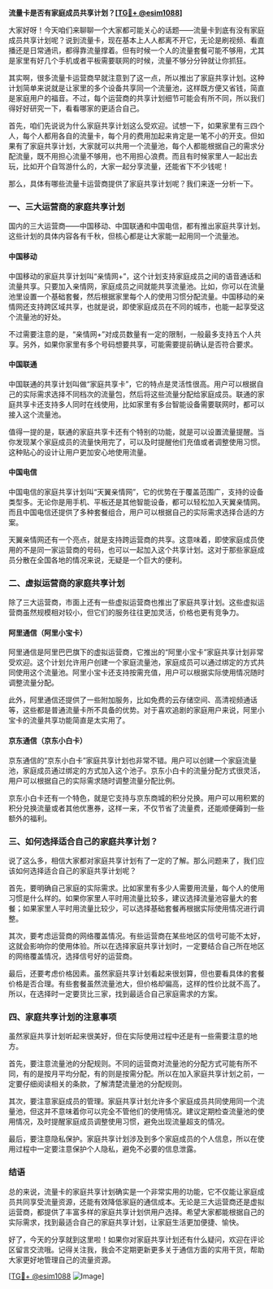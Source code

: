 **流量卡是否有家庭成员共享计划？[[TG💪+ @esim1088](https://t.me/s/esim1088)]**

大家好呀！今天咱们来聊聊一个大家都可能关心的话题——流量卡到底有没有家庭成员共享计划呢？说到流量卡，现在基本上人人都离不开它，无论是刷视频、看直播还是日常通讯，都得靠流量撑着。但有时候一个人的流量套餐可能不够用，尤其是家里有好几个手机或者平板需要联网的时候，流量不够分分钟就让你抓狂。

其实啊，很多流量卡运营商早就注意到了这一点，所以推出了家庭共享计划。这种计划简单来说就是让家里的多个设备共享同一个流量池，这样既方便又省钱，简直是家庭用户的福音。不过，每个运营商的共享计划细节可能会有所不同，所以我们得好好研究一下，看看哪家的更适合自己。

首先，咱们先说说为什么家庭共享计划这么受欢迎。试想一下，如果家里有三四个人，每个人都用各自的流量卡，每个月的费用加起来肯定是一笔不小的开支。但如果有了家庭共享计划，大家就可以共用一个流量池，每个人都能根据自己的需求分配流量，既不用担心流量不够用，也不用担心浪费。而且有时候家里人一起出去玩，比如开个自驾游什么的，大家一起分享流量，还能省下不少钱呢！

那么，具体有哪些流量卡运营商提供了家庭共享计划呢？我们来逐一分析一下。

### **一、三大运营商的家庭共享计划**

国内的三大运营商——中国移动、中国联通和中国电信，都有推出家庭共享计划。这些计划的具体内容各有千秋，但核心都是让大家能一起用同一个流量池。

#### **中国移动**
中国移动的家庭共享计划叫“亲情网+”，这个计划支持家庭成员之间的语音通话和流量共享。只要加入亲情网，家庭成员之间就能共享流量池。比如，你可以在流量池里设置一个基础套餐，然后根据家里每个人的使用习惯分配流量。中国移动的亲情网还支持跨区域共享，也就是说，即使家庭成员在不同的城市，也能一起享受这个流量池的好处。

不过需要注意的是，“亲情网+”对成员数量有一定的限制，一般最多支持五个人共享。另外，如果你家里有多个号码想要共享，可能需要提前确认是否符合要求。

#### **中国联通**
中国联通的共享计划叫做“家庭共享卡”，它的特点是灵活性很高。用户可以根据自己的实际需求选择不同档次的流量包，然后将这些流量分配给家庭成员。联通的家庭共享卡还支持多人同时在线使用，比如家里有多台智能设备需要联网时，都可以接入这个流量池。

值得一提的是，联通的家庭共享卡还有个特别的功能，就是可以设置流量提醒。当你发现某个家庭成员的流量快用完了，可以及时提醒他们充值或者调整使用习惯。这种贴心的设计让用户更加安心地使用流量。

#### **中国电信**
中国电信的家庭共享计划叫“天翼亲情网”，它的优势在于覆盖范围广，支持的设备类型多。无论你是用手机、平板还是其他智能设备，都可以轻松加入天翼亲情网。而且中国电信还提供了多种套餐组合，用户可以根据自己的实际需求选择合适的方案。

天翼亲情网还有一个亮点，就是支持跨运营商的共享。这意味着，即使家庭成员使用的不是同一家运营商的号码，也可以一起加入这个共享计划。这对于那些家庭成员分散在全国各地的情况来说，无疑是一个巨大的便利。

### **二、虚拟运营商的家庭共享计划**

除了三大运营商，市面上还有一些虚拟运营商也推出了家庭共享计划。这些虚拟运营商虽然规模相对较小，但它们的服务往往更加灵活，价格也更有竞争力。

#### **阿里通信（阿里小宝卡）**
阿里通信是阿里巴巴旗下的虚拟运营商，它推出的“阿里小宝卡”家庭共享计划非常受欢迎。这个计划允许用户创建一个家庭流量池，家庭成员可以通过绑定的方式共同使用这个流量池。阿里小宝卡还支持按需充值，用户可以根据实际使用情况随时调整流量分配。

此外，阿里通信还提供了一些附加服务，比如免费的云存储空间、高清视频通话等，这些都是普通流量卡所不具备的优势。对于喜欢追剧的家庭用户来说，阿里小宝卡的流量共享功能简直是太实用了。

#### **京东通信（京东小白卡）**
京东通信的“京东小白卡”家庭共享计划也非常不错。用户可以创建一个家庭流量池，家庭成员通过绑定的方式加入这个池子。京东小白卡的流量分配方式很灵活，用户可以根据自己的实际需求随时调整流量分配比例。

京东小白卡还有一个特色，就是它支持与京东商城的积分兑换。用户可以用积累的积分兑换流量或者其他优惠券，这样一来，不仅节省了流量费，还能顺便薅到一些额外的福利。

### **三、如何选择适合自己的家庭共享计划？**

说了这么多，相信大家都对家庭共享计划有了一定的了解。那么问题来了，我们应该如何选择适合自己的家庭共享计划呢？

首先，要明确自己家庭的实际需求。比如家里有多少人需要用流量，每个人的使用习惯是什么样的。如果你家里人平时用流量比较多，建议选择流量池容量大的套餐；如果家里人平时用流量比较少，可以选择基础套餐再根据实际使用情况进行调整。

其次，要考虑运营商的网络覆盖情况。有些运营商在某些地区的信号可能不太好，这就会影响你的使用体验。所以在选择家庭共享计划时，一定要结合自己所在地区的网络覆盖情况，选择信号好的运营商。

最后，还要考虑价格因素。虽然家庭共享计划看起来很划算，但也要看具体的套餐价格是否合理。有些套餐虽然流量池大，但价格却偏高，这样的性价比就不高了。所以，在选择时一定要货比三家，找到最适合自己家庭需求的方案。

### **四、家庭共享计划的注意事项**

虽然家庭共享计划听起来很美好，但在实际使用过程中还是有一些需要注意的地方。

首先，要注意流量池的分配规则。不同的运营商对流量池的分配方式可能有所不同，有的是按月平均分配，有的则是按需分配。所以在加入家庭共享计划之前，一定要仔细阅读相关的条款，了解清楚流量池的分配规则。

其次，要注意家庭成员的管理。家庭共享计划允许多个家庭成员共同使用同一个流量池，但这并不意味着你可以完全不管他们的使用情况。建议定期检查流量池的使用情况，及时提醒家庭成员调整使用习惯，避免出现流量超支的情况。

最后，要注意隐私保护。家庭共享计划涉及到多个家庭成员的个人信息，所以在使用过程中一定要注意保护个人隐私，避免不必要的信息泄露。

### **结语**

总的来说，流量卡的家庭共享计划确实是一个非常实用的功能，它不仅能让家庭成员共同享受流量资源，还能有效降低家庭的通信成本。无论是三大运营商还是虚拟运营商，都提供了丰富多样的家庭共享计划供用户选择。希望大家都能根据自己的实际需求，找到最适合自己的家庭共享计划，让家庭生活更加便捷、愉快。

好了，今天的分享就到这里啦！如果你对家庭共享计划还有什么疑问，欢迎在评论区留言交流哦。记得关注我，我会不定期更新更多关于通信方面的实用干货，帮助大家更好地管理自己的流量资源。

[[TG💪+ @esim1088](https://t.me/s/esim1088) ![Image](https://i.postimg.cc/4NQfJmqS/Snipaste-2025-05-13-00-14-12.png)]